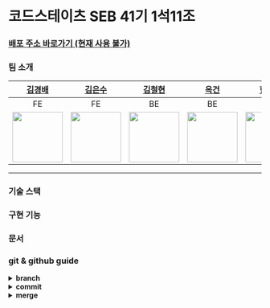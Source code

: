 # 코드스테이츠 SEB 41기 1석11조

### [배포 주소 바로가기 (현재 사용 불가)](공란)

### 팀 소개
|                                                                                                                                                                                                                                                                                                       [김경배](https://github.com/codemodel6)                                                                                                                                                                                                                                                                                                       |                                                                                                                                                                                                                                                                                                                                      [김은수](https://github.com/noah-eunsoo)                                                                                                                                                                                                                                                                                                                                      |                                                                                                                                                                                                                                               [김철현](https://github.com/lisia004)                                                                                                                                                                                                                                                |                                                       [옥건](https://github.com/TheWildSwan)                                                      |                                                                                                                                                                                                                                                        [한규현](https://github.com/Gyuddi)                                                                                                                                                                                                                                                        |
|:---------------------------------------------------------------------------------------------------------------------------------------------------------------------------------------------------------------------------------------------------------------------------------------------------------------------------------------------------------------------------------------------------------------------------------------------------------------------------------------------------------------------------------------------------------------------------------------------------------------------------------------------:|:-------------------------------------------------------------------------------------------------------------------------------------------------------------------------------------------------------------------------------------------------------------------------------------------------------------------------------------------------------------------------------------------------------------------------------------------------------------------------------------------------------------------------------------------------------------------------------------------------------------------------------------------------------------------------------------------------------------:|:-------------------------------------------------------------------------------------------------------------------------------------------------------------------------------------------------------------------------------------------------------------------------------------------------------------------------------------------------------------------------------------------------------------------------------------------------------------------------------------------------------------------------------:|:--------------------------------------------------------------------------------------------------------------------------------------------:|:---------------------------------------------------------------------------------------------------------------------------------------------------------------------------------------------------------------------------------------------------------------------------------------------------------------------------------------------------------------------------------------------------------------------------------------------------------------------------------------------------------------------------------------------------:|
|                                                                                                                                                                                                                                                                                                                      FE                                                                                                                                                                                                                                                                                                                       |                                                                                                                                                                                                                                                                                                                                                      FE                                                                                                                                                                                                                                                                                                                                                       |                                                                                                                                                                                                                                                               BE                                                                                                                                                                                                                                                                |                                                                      BE                                                                      |                                                                                                                                                                                                                                                                         BE                                                                                                                                                                                                                                                                          |
| <img src="https://s3.us-west-2.amazonaws.com/secure.notion-static.com/917c2b7e-23d6-412e-ac13-668aed51ad68/%EA%B9%80%EA%B2%BD%EB%B0%B0_%EC%85%80%EC%B9%B4.jpg?X-Amz-Algorithm=AWS4-HMAC-SHA256&X-Amz-Content-Sha256=UNSIGNED-PAYLOAD&X-Amz-Credential=AKIAT73L2G45EIPT3X45%2F20221219%2Fus-west-2%2Fs3%2Faws4_request&X-Amz-Date=20221219T080811Z&X-Amz-Expires=86400&X-Amz-Signature=49f60529d1218cd35cfea44013180e70c4076d15c5f9bff3c83973ccc451de99&X-Amz-SignedHeaders=host&response-content-disposition=filename%3D%22%25EA%25B9%2580%25EA%25B2%25BD%25EB%25B0%25B0%2520%25EC%2585%2580%25EC%25B9%25B4.jpg%22&x-id=GetObject" width=100> |<img src="https://s3.us-west-2.amazonaws.com/secure.notion-static.com/b0d2e2bd-8810-4828-a34a-0357ff86a8cb/%E1%84%80%E1%85%B5%E1%86%B7%E1%84%8B%E1%85%B3%E1%86%AB%E1%84%89%E1%85%AE.png?X-Amz-Algorithm=AWS4-HMAC-SHA256&X-Amz-Content-Sha256=UNSIGNED-PAYLOAD&X-Amz-Credential=AKIAT73L2G45EIPT3X45%2F20221219%2Fus-west-2%2Fs3%2Faws4_request&X-Amz-Date=20221219T080832Z&X-Amz-Expires=86400&X-Amz-Signature=479a5307bc81edb1e2034f3ff96da2ffcefb677b4faede948d6903779f6c05eb&X-Amz-SignedHeaders=host&response-content-disposition=filename%3D%22%25E1%2584%2580%25E1%2585%25B5%25E1%2586%25B7%25E1%2584%258B%25E1%2585%25B3%25E1%2586%25AB%25E1%2584%2589%25E1%2585%25AE.png%22&x-id=GetObject" width=100>| <img src="https://s3.us-west-2.amazonaws.com/secure.notion-static.com/fae17faf-47fb-4f2a-9ce1-6b64175e548f/Untitled.png?X-Amz-Algorithm=AWS4-HMAC-SHA256&X-Amz-Content-Sha256=UNSIGNED-PAYLOAD&X-Amz-Credential=AKIAT73L2G45EIPT3X45%2F20221219%2Fus-west-2%2Fs3%2Faws4_request&X-Amz-Date=20221219T080853Z&X-Amz-Expires=86400&X-Amz-Signature=cc7295706d0a379da111aba2d33e4f94ca7acfbe2fca14e2370852a9ad56d59b&X-Amz-SignedHeaders=host&response-content-disposition=filename%3D%22Untitled.png%22&x-id=GetObject" width=100> | <img src="https://images.unsplash.com/photo-1661956602944-249bcd04b63f?ixlib=rb-4.0.3&q=80&fm=jpg&crop=entropy&cs=tinysrgb&w=3600" width=100>| <img src="https://s3.us-west-2.amazonaws.com/secure.notion-static.com/64aa0b85-124b-4cc2-8ba4-bc94cb38b760/캡처.png?X-Amz-Algorithm=AWS4-HMAC-SHA256&X-Amz-Content-Sha256=UNSIGNED-PAYLOAD&X-Amz-Credential=AKIAT73L2G45EIPT3X45%2F20221219%2Fus-west-2%2Fs3%2Faws4_request&X-Amz-Date=20221219T080922Z&X-Amz-Expires=86400&X-Amz-Signature=825550268a32baf4f991ae6af2a4445025fc319297a35acf318b313d1bb5d7e2&X-Amz-SignedHeaders=host&response-content-disposition=filename%3D%22%25EC%25BA%25A1%25EC%25B2%2598.PNG.png%22&x-id=GetObject" width=100> |

---
### 기술 스택


### 구현 기능

### 문서

### git & github guide
<details markdown="1">
<summary><strong>branch</strong></summary>
<ul>
  <li>
    strategy
    <ul>
      <li>main브랜치에서 dev브랜치를 생성합니다. dev브랜치에서 feat브랜치를 생성 후 작업합니다.</li>
      <li>작업이 완료된 feat브랜치들은 dev브랜치에만 merge할 수 있습니다.</li>
      <li>배포 전 개발 완료된 dev브랜치를 main브랜치에 merge후 main브랜치를 배포합니다.</li>
    </ul>
  </li>
  <li>
    branch types
    <ul>
      <li>main : 배포 브랜치</li>
      <li>dev : 개발 브랜치</li>
      <li>feat/branchname : 기능 브랜치</li>
      <li>hotfix : 오류 또는 긴급 수정 브랜치</li>
    </ul>
  </li>
  <li>
    feat브랜치 name style
    <ul>
      <li>
        basic : 기능별로 브랜치를 생성하고, 1개의 브랜치는 1명의 사용자가 담당합니다.
        <pre>
feat/개발영역/기능명
feat/front/login
feat/back/login</pre>
      </li>
      <li>
        sub : 예외상황으로 1개의 브랜치에서 여러명이 작업할 경우 sub브랜치 생성 후 작업합니다.
        <pre>
feat/개발영역/기능명_sub_세부기능
feat/front/login_sub_sns
feat/back/login_sub_sns</pre>
       </li>
    </ul>
  </li>
</ul>
</details>

<details markdown="1">
<summary><strong>commit</strong></summary>
<ul>
  <li>
    structure
    <pre>
타입 - #이슈번호 : 제목
(공백줄)
상세 설명</pre>
  </li>
  <li>
    type
    <ul>
      <li>feat: A new feature</li>
      <li>fix: A bug fix</li>
      <li>docs: Changes to documentation</li>
      <li>style: Formatting, missing semi colons, etc; no code change</li>
      <li>refactor: Refactoring production code</li>
      <li>test: Adding tests, refactoring test; no production code change</li>
      <li>chore: Updating build tasks, package manager configs, etc; no production code change</li>
    </ul>
  </li>
  <li>
    example
    <pre>
feat - #1 : 로그인 html,css 완료
<br/>
공통 인풋 텍스트, 버튼 컴포넌트 적용</pre>
  </li>
</ul>
</details>
    
<details markdown="1">
<summary><strong>merge</strong></summary>
<ul>
  <li>github pull request를 사용해 merge합니다.</li>
  <li>front개발은 최소 front 1명을 리뷰어로, back개발은 최소 back 1명을 리뷰어로 pull request 합니다.</li>
  <li>front, back 같이 진행하는 개발은 최소 front,back 각 1명을 리뷰어로 pull request 합니다.</li>
</ul>
</details>
  
